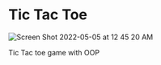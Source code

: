 # Tic Tac Toe

![Screen Shot 2022-05-05 at 12 45 20 AM](https://user-images.githubusercontent.com/72674082/166882044-4271d1ca-cc7b-4123-a0f4-8622f430ab05.png)

Tic Tac toe game with OOP
